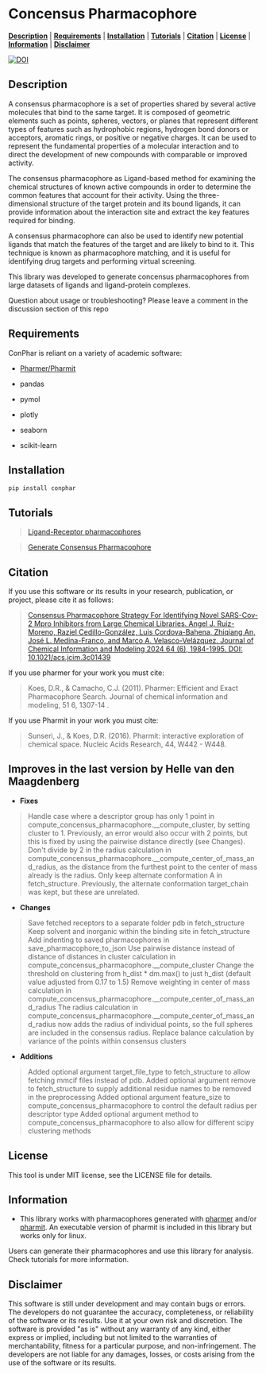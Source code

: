 # Concensus Pharmacophore

[**Description**](#description) | [**Requirements**](#requirements) | [**Installation**](#installation) | [**Tutorials**](#tutorials) | [**Citation**](#citation) | [**License**](#license) | [**Information**](#information) | [**Disclaimer**](#disclaimer)


[![DOI](https://zenodo.org/badge/680058699.svg)](https://zenodo.org/badge/latestdoi/680058699)


## Description

A consensus pharmacophore is a set of properties shared by several active molecules that bind to the same target. It is composed of geometric elements such as points, spheres, vectors, or planes that represent different types of features such as hydrophobic regions, hydrogen bond donors or acceptors, aromatic rings, or positive or negative charges. It can be used to represent the fundamental properties of a molecular interaction and to direct the development of new compounds with comparable or improved activity.

The consensus pharmacophore as Ligand-based method for examining the chemical structures of known active compounds in order to determine the common features that account for their activity. Using the three-dimensional structure of the target protein and its bound ligands, it can provide information about the interaction site and extract the key features required for binding.

A consensus pharmacophore can also be used to identify new potential ligands that match the features of the target and are likely to bind to it. This technique is known as pharmacophore matching, and it is useful for identifying drug targets and performing virtual screening.

This library was developed to generate concensus pharmacophores from large datasets of ligands and ligand-protein complexes.  

Question about usage or troubleshooting? Please leave a comment in the discussion section of this repo

## Requirements

ConPhar is reliant on a variety of academic software:

- [Pharmer/Pharmit](https://pharmit.csb.pitt.edu/) 

- pandas
- pymol
- plotly
- seaborn
- scikit-learn

## Installation 

```
pip install conphar
```

## Tutorials
> [Ligand-Receptor pharmacophores](https://github.com/AngelRuizMoreno/ConcensusPharmacophore/blob/main/tutorials/ReceptorLigandPharmacophores.ipynb)

> [Generate Consensus Pharmacophore](https://github.com/AngelRuizMoreno/ConcensusPharmacophore/blob/main/tutorials/ConsensusPharmacophore.ipynb)

## Citation

If you use this software or its results in your research, publication, or project, please cite it as follows:

> [Consensus Pharmacophore Strategy For Identifying Novel SARS-Cov-2 Mpro Inhibitors from Large Chemical Libraries. Angel J. Ruiz-Moreno, Raziel Cedillo-González, Luis Cordova-Bahena, Zhiqiang An, José L. Medina-Franco, and Marco A. Velasco-Velázquez. Journal of Chemical Information and Modeling 2024 64 (6), 1984-1995.
DOI: 10.1021/acs.jcim.3c01439](https://pubs.acs.org/doi/10.1021/acs.jcim.3c01439)

If you use pharmer for your work you must cite:

> Koes, D.R., & Camacho, C.J. (2011). Pharmer: Efficient and Exact Pharmacophore Search. Journal of chemical information and modeling, 51 6, 1307-14 .

If you use Pharmit in your work you must cite:

> Sunseri, J., & Koes, D.R. (2016). Pharmit: interactive exploration of chemical space. Nucleic Acids Research, 44, W442 - W448.

## Improves in the last version by Helle van den Maagdenberg

- **Fixes**
  
> Handle case where a descriptor group has only 1 point in compute_concensus_pharmacophore.__compute_cluster, by setting cluster to 1. Previously, an error would also occur with 2 points, but this is fixed by using the pairwise distance directly (see Changes).
> Don't divide by 2 in the radius calculation in compute_concensus_pharmacophore.__compute_center_of_mass_and_radius, as the distance from the furthest point to the center of mass already is the radius.
> Only keep alternate conformation A in fetch_structure. Previously, the alternate conformation target_chain was kept, but these are unrelated.

- **Changes**

> Save fetched receptors to a separate folder pdb in fetch_structure
> Keep solvent and inorganic within the binding site in fetch_structure
> Add indenting to saved pharmacophores in save_pharmacophore_to_json
> Use pairwise distance instead of distance of distances in cluster calculation in compute_concensus_pharmacophore.__compute_cluster
> Change the threshold on clustering from h_dist * dm.max() to just h_dist (default value adjusted from 0.17 to 1.5)
> Remove weighting in center of mass calculation in compute_concensus_pharmacophore.__compute_center_of_mass_and_radius
> The radius calculation in compute_concensus_pharmacophore.__compute_center_of_mass_and_radius now adds the radius of individual points, so the full spheres are included in the consensus radius.
> Replace balance calculation by variance of the points within consensus clusters

- **Additions**
  
> Added optional argument target_file_type to fetch_structure to allow fetching mmcif files instead of pdb.
> Added optional argument remove to fetch_structure to supply additional residue names to be removed in the preprocessing
> Added optional argument feature_size to compute_concensus_pharmacophore to control the default radius per descriptor type
> Added optional argument method to compute_concensus_pharmacophore to also allow for different scipy clustering methods

## License

This tool is under MIT license, see the LICENSE file for details.

## Information

- This library works with pharmacophores generated with [pharmer](https://sourceforge.net/projects/pharmer/) and/or [pharmit](https://pharmit.csb.pitt.edu/). An executable version of pharmit is included in this library but works only for linux.

Users can generate their pharmacophores and use this library for analysis. Check tutorials for more information.

## Disclaimer 

This software is still under development and may contain bugs or errors. The developers do not guarantee the accuracy, completeness, or reliability of the software or its results. Use it at your own risk and discretion. The software is provided "as is" without any warranty of any kind, either express or implied, including but not limited to the warranties of merchantability, fitness for a particular purpose, and non-infringement. The developers are not liable for any damages, losses, or costs arising from the use of the software or its results.
